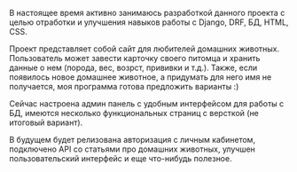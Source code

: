 В настоящее время активно занимаюсь разработкой данного проекта с целью отработки и улучшения навыков работы с Django, DRF, БД, HTML, CSS.

Проект представляет собой сайт для любителей домашних животных. Пользователь может завести карточку своего питомца и хранить данные о нем (порода, вес, возрст, прививки и т.д.). Также, если появилось новое домашнее животное, а придумать для него имя не получается, моя программа готова предложить варианты :)

Сейчас настроена админ панель с удобным интерфейсом для работы с БД, имеются несколько функциональных страниц с версткой (не итоговый вариант).

В будущем будет релизована авторизация с личным кабинетом, подключено API со статьями про домашних животных, улучшен пользовательский интерфейс и еще что-нибудь полезное.
